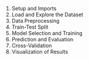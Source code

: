 1. Setup and Imports
2. Load and Explore the Dataset
3. Data Preprocessing
4. Train-Test Split
5. Model Selection and Training
6. Prediction and Evaluation
7. Cross-Validation
8. Visualization of Results
